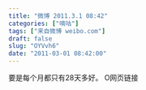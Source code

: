 ```yaml
---
title: "微博 2011.3.1 08:42"
categories: ["嘀咕"]
tags: ["来自微博 weibo.com"]
draft: false
slug: "OYVvh6"
date: "2011-03-01 08:42:00"
---
```


<p>要是每个月都只有28天多好。 O网页链接 ​​​​</p>
